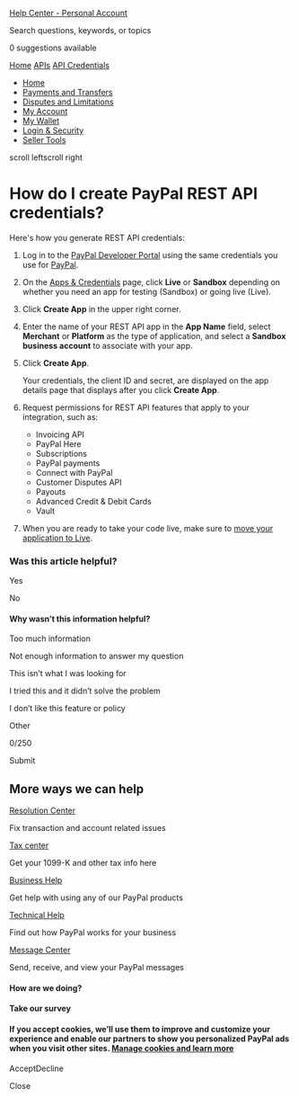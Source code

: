 [Help Center - Personal Account](https://www.paypal.com/us/cshelp/personal)

Search questions, keywords, or topics

0 suggestions available

[Home](https://www.paypal.com/us/cshelp/home) [APIs](https://www.paypal.com/us/cshelp/topic/APIS) [API Credentials](https://www.paypal.com/us/smarthelp/topic/APIS)

- [Home](https://www.paypal.com/us/cshelp/personal)
- [Payments and Transfers](https://www.paypal.com/us/cshelp/topic/help_payments_and_transfers_personal)
- [Disputes and Limitations](https://www.paypal.com/us/cshelp/topic/help_disputes_and_limitations_personal)
- [My Account](https://www.paypal.com/us/cshelp/topic/help_account_personal)
- [My Wallet](https://www.paypal.com/us/cshelp/topic/help_wallet_personal)
- [Login & Security](https://www.paypal.com/us/cshelp/topic/help_login_and_security_personal)
- [Seller Tools](https://www.paypal.com/us/cshelp/topic/help_seller_tools_personal)

scroll leftscroll right

# How do I create PayPal REST API credentials?

Here's how you generate REST API credentials:

1. Log in to the [PayPal Developer Portal](https://developer.paypal.com/) using the same credentials you use for [PayPal](https://www.paypal.com/).
2. On the [Apps & Credentials](https://developer.paypal.com/dashboard/applications/sandbox) page, click **Live** or **Sandbox** depending on whether you need an app for testing (Sandbox) or going live (Live).
3. Click **Create App** in the upper right corner.
4. Enter the name of your REST API app in the **App Name** field, select **Merchant** or **Platform** as the type of application, and select a **Sandbox business account** to associate with your app.
5. Click **Create App**.


    Your credentials, the client ID and secret, are displayed on the app details page that displays after you click **Create App**.
6. Request permissions for REST API features that apply to your integration, such as:
   - Invoicing API
   - PayPal Here
   - Subscriptions
   - PayPal payments
   - Connect with PayPal
   - Customer Disputes API
   - Payouts
   - Advanced Credit & Debit Cards
   - Vault
7. When you are ready to take your code live, make sure to [move your application to Live](https://developer.paypal.com/reference/production/).

### Was this article helpful?

Yes

No

#### Why wasn’t this information helpful?

Too much information

Not enough information to answer my question

This isn’t what I was looking for

I tried this and it didn’t solve the problem

I don’t like this feature or policy

Other

0/250

Submit

## More ways we can help

[Resolution Center](https://www.paypal.com/disputes)

Fix transaction and account related issues

[Tax center](https://www.paypal.com/myaccount/statements/tax)

Get your 1099-K and other tax info here

[Business Help](https://www.paypal.com/us/cshelp/business)

Get help with using any of our PayPal products

[Technical Help](https://www.paypal.com/us/cshelp/technical)

Find out how PayPal works for your business

[Message Center](https://www.paypal.com/smc/async)

Send, receive, and view your PayPal messages

#### How are we doing?

#### Take our survey

#### If you accept cookies, we’ll use them to improve and customize your experience and enable our partners to show you personalized PayPal ads when you visit other sites. [Manage cookies and learn more](https://www.paypal.com/myaccount/privacy/cookiePrefs?locale=en_US)

AcceptDecline

Close